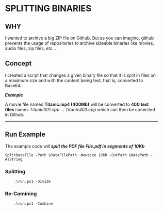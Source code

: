 

# SPLITTING BINARIES


## WHY

I wanted to archive a big ZIP file on Github. But as you can imagine, github prevents the usage of repositories to archive sizeable binaries like movies, audio files, zip files, etc...

## Concept

I created a script that changes a given binary file so that it is split in files on a maximum size and with the content being text, that is, converted to Base64. 

***Example***

A movie file named **Titanic.mp4 (400Mb)** will be converted to **400 text files** names *Titanic001.cpp ... Titanic400.cpp* which can then be commited in Github. 

---------------------------------------------------------------------------------------------------------

## Run Example

The example code will ***split the PDF file File.pdf in segments of 10Kb***


```SplitDataFile -Path $DataFilePath -Newsize 10kb -OutPath $DataPath -AsString ```



### Splitting

```
    .\run.ps1 -Divide
```

### Re-Comining


```
    .\run.ps1 -Combine
```

